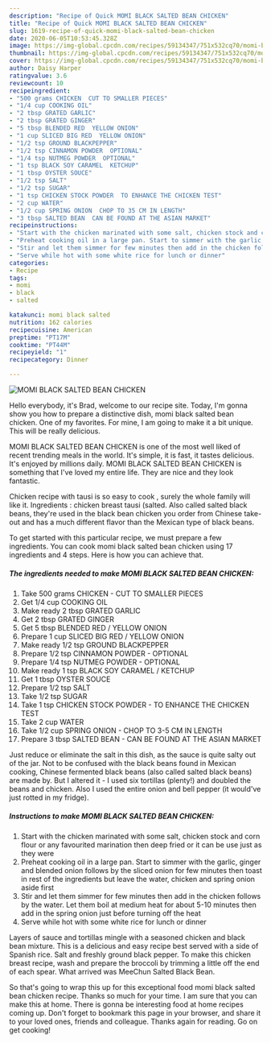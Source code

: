 ```yaml
---
description: "Recipe of Quick MOMI BLACK SALTED BEAN CHICKEN"
title: "Recipe of Quick MOMI BLACK SALTED BEAN CHICKEN"
slug: 1619-recipe-of-quick-momi-black-salted-bean-chicken
date: 2020-06-05T10:53:45.328Z
image: https://img-global.cpcdn.com/recipes/59134347/751x532cq70/momi-black-salted-bean-chicken-recipe-main-photo.jpg
thumbnail: https://img-global.cpcdn.com/recipes/59134347/751x532cq70/momi-black-salted-bean-chicken-recipe-main-photo.jpg
cover: https://img-global.cpcdn.com/recipes/59134347/751x532cq70/momi-black-salted-bean-chicken-recipe-main-photo.jpg
author: Daisy Harper
ratingvalue: 3.6
reviewcount: 10
recipeingredient:
- "500 grams CHICKEN  CUT TO SMALLER PIECES"
- "1/4 cup COOKING OIL"
- "2 tbsp GRATED GARLIC"
- "2 tbsp GRATED GINGER"
- "5 tbsp BLENDED RED  YELLOW ONION"
- "1 cup SLICED BIG RED  YELLOW ONION"
- "1/2 tsp GROUND BLACKPEPPER"
- "1/2 tsp CINNAMON POWDER  OPTIONAL"
- "1/4 tsp NUTMEG POWDER  OPTIONAL"
- "1 tsp BLACK SOY CARAMEL  KETCHUP"
- "1 tbsp OYSTER SOUCE"
- "1/2 tsp SALT"
- "1/2 tsp SUGAR"
- "1 tsp CHICKEN STOCK POWDER  TO ENHANCE THE CHICKEN TEST"
- "2 cup WATER"
- "1/2 cup SPRING ONION  CHOP TO 35 CM IN LENGTH"
- "3 tbsp SALTED BEAN  CAN BE FOUND AT THE ASIAN MARKET"
recipeinstructions:
- "Start with the chicken marinated with some salt, chicken stock and corn flour or any favourited marination then deep fried or it can be use just as they were"
- "Preheat cooking oil in a large pan. Start to simmer with the garlic, ginger and blended onion follows by the sliced onion for few minutes then toast in rest of the ingredients but leave the water, chicken and spring onion aside first"
- "Stir and let them simmer for few minutes then add in the chicken follows by the water. Let them boil at medium heat for about 5-10 minutes then add in the spring onion just before turning off the heat"
- "Serve while hot with some white rice for lunch or dinner"
categories:
- Recipe
tags:
- momi
- black
- salted

katakunci: momi black salted 
nutrition: 162 calories
recipecuisine: American
preptime: "PT17M"
cooktime: "PT44M"
recipeyield: "1"
recipecategory: Dinner

---
```



![MOMI BLACK SALTED BEAN CHICKEN](https://img-global.cpcdn.com/recipes/59134347/751x532cq70/momi-black-salted-bean-chicken-recipe-main-photo.jpg)

Hello everybody, it's Brad, welcome to our recipe site. Today, I'm gonna show you how to prepare a distinctive dish, momi black salted bean chicken. One of my favorites. For mine, I am going to make it a bit unique. This will be really delicious.

MOMI BLACK SALTED BEAN CHICKEN is one of the most well liked of recent trending meals in the world. It's simple, it is fast, it tastes delicious. It's enjoyed by millions daily. MOMI BLACK SALTED BEAN CHICKEN is something that I've loved my entire life. They are nice and they look fantastic.

Chicken recipe with tausi is so easy to cook , surely the whole family will like it. Ingredients : chicken breast tausi (salted. Also called salted black beans, they&#39;re used in the black bean chicken you order from Chinese take-out and has a much different flavor than the Mexican type of black beans.


To get started with this particular recipe, we must prepare a few ingredients. You can cook momi black salted bean chicken using 17 ingredients and 4 steps. Here is how you can achieve that.

<!--inarticleads1-->

##### The ingredients needed to make MOMI BLACK SALTED BEAN CHICKEN:

1. Take 500 grams CHICKEN - CUT TO SMALLER PIECES
1. Get 1/4 cup COOKING OIL
1. Make ready 2 tbsp GRATED GARLIC
1. Get 2 tbsp GRATED GINGER
1. Get 5 tbsp BLENDED RED / YELLOW ONION
1. Prepare 1 cup SLICED BIG RED / YELLOW ONION
1. Make ready 1/2 tsp GROUND BLACKPEPPER
1. Prepare 1/2 tsp CINNAMON POWDER - OPTIONAL
1. Prepare 1/4 tsp NUTMEG POWDER - OPTIONAL
1. Make ready 1 tsp BLACK SOY CARAMEL / KETCHUP
1. Get 1 tbsp OYSTER SOUCE
1. Prepare 1/2 tsp SALT
1. Take 1/2 tsp SUGAR
1. Take 1 tsp CHICKEN STOCK POWDER - TO ENHANCE THE CHICKEN TEST
1. Take 2 cup WATER
1. Take 1/2 cup SPRING ONION - CHOP TO 3-5 CM IN LENGTH
1. Prepare 3 tbsp SALTED BEAN - CAN BE FOUND AT THE ASIAN MARKET


Just reduce or eliminate the salt in this dish, as the sauce is quite salty out of the jar. Not to be confused with the black beans found in Mexican cooking, Chinese fermented black beans (also called salted black beans) are made by. But I altered it - I used six tortillas (plenty!) and doubled the beans and chicken. Also I used the entire onion and bell pepper (it would&#39;ve just rotted in my fridge). 

<!--inarticleads2-->

##### Instructions to make MOMI BLACK SALTED BEAN CHICKEN:

1. Start with the chicken marinated with some salt, chicken stock and corn flour or any favourited marination then deep fried or it can be use just as they were
1. Preheat cooking oil in a large pan. Start to simmer with the garlic, ginger and blended onion follows by the sliced onion for few minutes then toast in rest of the ingredients but leave the water, chicken and spring onion aside first
1. Stir and let them simmer for few minutes then add in the chicken follows by the water. Let them boil at medium heat for about 5-10 minutes then add in the spring onion just before turning off the heat
1. Serve while hot with some white rice for lunch or dinner


Layers of sauce and tortillas mingle with a seasoned chicken and black bean mixture. This is a delicious and easy recipe best served with a side of Spanish rice. Salt and freshly ground black pepper. To make this chicken breast recipe, wash and prepare the broccoli by trimming a little off the end of each spear. What arrived was MeeChun Salted Black Bean. 

So that's going to wrap this up for this exceptional food momi black salted bean chicken recipe. Thanks so much for your time. I am sure that you can make this at home. There is gonna be interesting food at home recipes coming up. Don't forget to bookmark this page in your browser, and share it to your loved ones, friends and colleague. Thanks again for reading. Go on get cooking!
